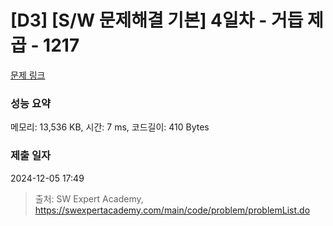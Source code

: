 # [D3] [S/W 문제해결 기본] 4일차 - 거듭 제곱 - 1217 

[문제 링크](https://swexpertacademy.com/main/code/problem/problemDetail.do?contestProbId=AV14dUIaAAUCFAYD) 

### 성능 요약

메모리: 13,536 KB, 시간: 7 ms, 코드길이: 410 Bytes

### 제출 일자

2024-12-05 17:49



> 출처: SW Expert Academy, https://swexpertacademy.com/main/code/problem/problemList.do